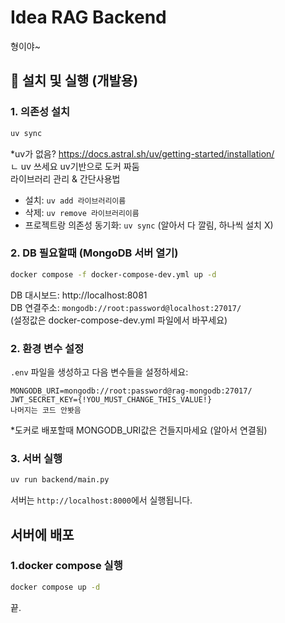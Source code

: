 # Idea RAG Backend

형이야~

## 🔧 설치 및 실행 (개발용)

### 1. 의존성 설치
```bash
uv sync
```
*uv가 없음? https://docs.astral.sh/uv/getting-started/installation/  
ㄴ uv 쓰세요 uv기반으로 도커 짜둠  
라이브러리 관리 & 간단사용법 
- 설치: ``uv add 라이브러리이름``
- 삭제: ``uv remove 라이브러리이름``
- 프로젝트랑 의존성 동기화: ``uv sync`` (알아서 다 깔림, 하나씩 설치 X)

### 2. DB 필요할때 (MongoDB 서버 열기)
```bash
docker compose -f docker-compose-dev.yml up -d
```
DB 대시보드: http://localhost:8081  
DB 연결주소: ``mongodb://root:password@localhost:27017/``   
(설정값은 docker-compose-dev.yml 파일에서 바꾸세요)

### 2. 환경 변수 설정
`.env` 파일을 생성하고 다음 변수들을 설정하세요:

```env
MONGODB_URI=mongodb://root:password@rag-mongodb:27017/
JWT_SECRET_KEY={!YOU_MUST_CHANGE_THIS_VALUE!}
나머지는 코드 안봣음
```
*도커로 배포할때 MONGODB_URI값은 건들지마세요 (알아서 연결됨)

### 3. 서버 실행
```bash
uv run backend/main.py
```

서버는 `http://localhost:8000`에서 실행됩니다.

## 서버에 배포

### 1.docker compose 실행
```bash
docker compose up -d
```

끝.



